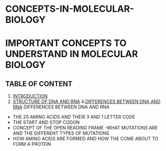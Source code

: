 # CONCEPTS-IN-MOLECULAR-BIOLOGY

# IMPORTANT CONCEPTS TO UNDERSTAND IN MOLECULAR BIOLOGY 
## TABLE OF CONTENT
1. [INTRODUCTION](https://github.com/WANGARIJOYCE/CONCEPTS-IN-MOLECULAR-BIOLOGY/blob/main/INTRODUCTION.md)
3. [STRUCTURE OF DNA AND RNA](url)
4.[DIFFERENCES BETWEEN DNA AND RNA](url) DIFFERENCES BETWEEN DNA AND RNA
- THE 20 AMINO ACIDS AND THEIR 3 AND 1 LETTER CODE
- THE START AND STOP CODON
- CONCEPT OF THE OPEN READING FRAME
-WHAT MUTATIONS ARE AND THE DIFFERENT TYPES OF MUTATIONS
- HOW AMINO ACIDS ARE FORMED AND HOW THE COME ABOUT TO FORM A PROTEIN

